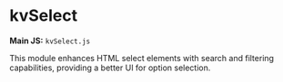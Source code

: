 # kvSelect

**Main JS:** `kvSelect.js`

This module enhances HTML select elements with search and filtering capabilities, providing a better UI for option selection.
